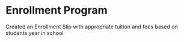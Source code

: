 # Enrollment Program
Created an Enrollment Slip with appropriate tuition and fees based on students year in school
